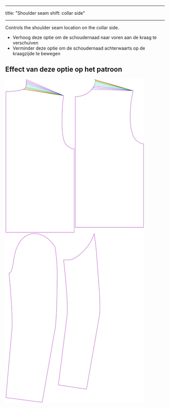 - - -
title: "Shoulder seam shift: collar side"
- - -

Controls the shoulder seam location on the collar side.

- Verhoog deze optie om de schoudernaad naar voren aan de kraag te verschuiven
- Verminder deze optie om de schoudernaad achterwaarts op de kraagzijde te bewegen

## Effect van deze optie op het patroon

![This image shows the effect of this option by superimposing several variants that have a different value for this option](bent_s3collar_sample.svg "Effect of this option on the pattern")
